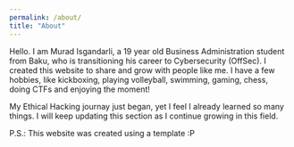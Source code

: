 ```yaml
---
permalink: /about/
title: "About"
---
```


Hello. I am Murad Isgandarli, a 19 year old Business Administration student from Baku, who is transitioning his career to Cybersecurity (OffSec). I created this website to share and grow with people like me. I have a few hobbies, like kickboxing, playing volleyball, swimming, gaming, chess, doing CTFs and enjoying the moment! 

My Ethical Hacking journay just began, yet I feel I already learned so many things. I will keep updating this section as I continue growing in this field. 

P.S.: This website was created using a template :P 

